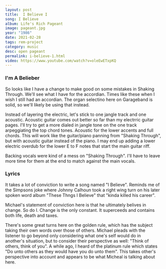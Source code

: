 ```yaml
---
layout: post
title:  I Believe I
song: I Believe
album: Life's Rich Pageant
image: pageant.jpg
year: "1986"
date: 2021-02-28
tags: rem-project
category: music
desc: open pageant
permalink: i-believe-1.html
video: https://www.youtube.com/watch?v=oleEwETxpKQ
---
```


### I'm A Belieber
So looks like I have a change to make good on some mistakes in Shaking Through. We'll see what I have for the accordian. Times like these when I wish I still had an accordian. The organ selectino here on Garageband is solid, so we'll likely be using that instead.

Instead of layering the electric, let's stick to one jangle track and one acoustic. Acoustic guitar comes out better so far than my electrric guitar pages. I'll try to get a more dialed in jangle tone on the one track arpeggiating the top chord tones. Acoustic for the lower accents and full chords. This will work like the guitar/piano panning from "Shaking Through", but with acoustic guitar instead of the piano. I may end up adding a lower electric overdub for the lower E to F notes that start the main guitar riff.

Backing vocals were kind of a mess on "Shaking Through". I'll have to leave more time for them at the end to match against the main vocals.

### Lyrics
It takes a lot of conviction to write a song named "I Believe". Reminds me of the Simpsons joke where Johnny Calhoun took a right wing turn on his later spoken word album "These Thngs I Believe" that "kinda killed his career".

Michael's statement of conviction here is that he ultimately belives in change. So do I. Change is the only constant. It superceeds and contains both life, death and taxes.

There's some great turns here on the golden rule, which has the subject taking their own words over those of others. Michael pleads with the listener to go beyond only considering what one's self would do in another's situation, but to consider their perspective as well: "Think of others, think of you". A while ago, I heard of the platinum rule which states "Do unto others as they would have you do unto them". This takes other's perspective into account and appears to be what Micheal is talking about here.

